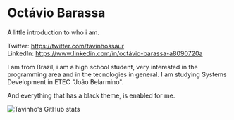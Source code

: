 # Octávio Barassa
A little introduction to who i am.

Twitter: https://twitter.com/tavinhossaur  
LinkedIn: https://www.linkedin.com/in/octávio-barassa-a8090720a

I am from Brazil, i am a high school student, very interested in the programming area and in the tecnologies in general.
I am studying Systems Development in ETEC "João Belarmino".

And everything that has a black theme, is enabled for me.

![Tavinho's GitHub stats](https://github-readme-stats.vercel.app/api?username=tavinhossaur&show_icons=true&theme=tokyonight)
